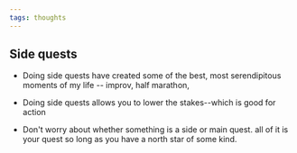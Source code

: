 ```yaml
---
tags: thoughts
---
```


## Side quests

- Doing side quests have created some of the best, most serendipitous moments of my life
-- improv, half marathon, 

- Doing side quests allows you to lower the stakes--which is good for action
- Don't worry about whether something is a side or main quest. all of it is your quest so long as you have a north star of some kind.

